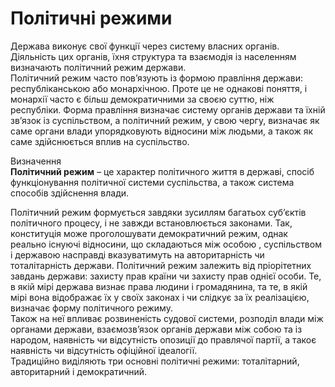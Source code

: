 # Політичні режими

Держава виконує свої функції через систему власних органів. Діяльність цих органів, їхня
структура та взаємодія із населенням визначають політичний режим держави.        
Політичний режим часто пов’язують із формою правління держави: республіканською або
монархічною. Проте це не однакові поняття, і монархії часто є більш демократичними за
своєю суттю, ніж республіки. Форма правління визначає систему органів держави та їхній
зв’язок із суспільством, а політичний режим, у свою чергу, визначає як саме органи влади
упорядковують відносини між людьми, а також як саме здійснюється вплив на
суспільство.        

<div class="eoz-wrap">
<span class="eoz">Визначення</span>
<div class="eoz-text">
<b>Політичний режим</b> – це характер політичного життя в державі, спосіб
функціонування політичної системи суспільства, а також система способів
здійснення влади.
</div>
</div>

Політичний режим формується завдяки зусиллям багатьох суб’єктів політичного процесу,
і не завжди встановлюється законами. Так, конституція може проголошувати
демократичний режим, однак реально існуючі відносини, що складаються між особою ,
суспільством і державою насправді вказуватимуть на авторитарність чи тоталітарність
держави. Політичний режим залежить від пріорітетних завдань держави: захисту прав
країни чи захисту прав однієї особи. Те, в якій мірі держава визнає права людини і
громадянина, та те, в якій мірі вона відображає їх у своїх законах і чи слідкує за їх
реалізацією, визначає форму політичного режиму.     
Також на неї впливає розвиненість судової системи, розподіл влади між органами
держави, взаємозв’язок органів держави між собою та із народом, наявність чи відсутність
опозиції до правлячої партії, а такоє наявність чи відсутність офіційної ідеалогії.        
Традиційно виділяють три основні політичні режими: тоталітарний, авторитарний і
демократичний.      


